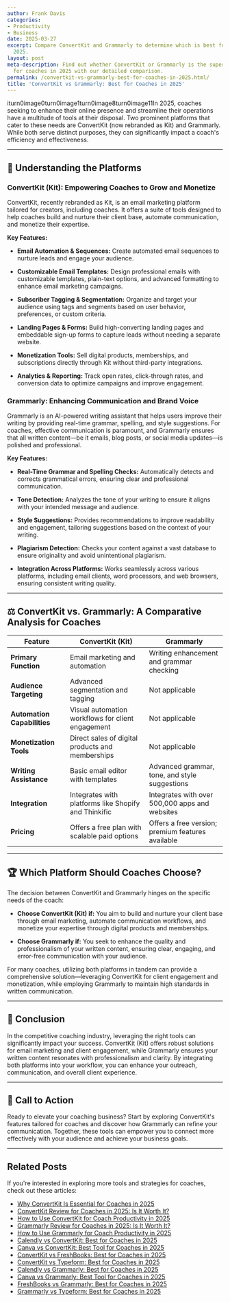 ```yaml
---
author: Frank Davis
categories:
- Productivity
- Business
date: 2025-03-27
excerpt: Compare ConvertKit and Grammarly to determine which is best for coaches in
  2025.
layout: post
meta-description: Find out whether ConvertKit or Grammarly is the superior choice
  for coaches in 2025 with our detailed comparison.
permalink: /convertkit-vs-grammarly-best-for-coaches-in-2025.html/
title: 'ConvertKit vs Grammarly: Best for Coaches in 2025'
---
```


iturn0image0turn0image1turn0image8turn0image11In 2025, coaches seeking to enhance their online presence and streamline their operations have a multitude of tools at their disposal. Two prominent platforms that cater to these needs are ConvertKit (now rebranded as Kit) and Grammarly. While both serve distinct purposes, they can significantly impact a coach's efficiency and effectiveness.

---

## 🧠 Understanding the Platforms

### ConvertKit (Kit): Empowering Coaches to Grow and Monetize

ConvertKit, recently rebranded as Kit, is an email marketing platform tailored for creators, including coaches. It offers a suite of tools designed to help coaches build and nurture their client base, automate communication, and monetize their expertise.

**Key Features:**

- **Email Automation & Sequences:** Create automated email sequences to nurture leads and engage your audience. 

- **Customizable Email Templates:** Design professional emails with customizable templates, plain-text options, and advanced formatting to enhance email marketing campaigns. 

- **Subscriber Tagging & Segmentation:** Organize and target your audience using tags and segments based on user behavior, preferences, or custom criteria. 

- **Landing Pages & Forms:** Build high-converting landing pages and embeddable sign-up forms to capture leads without needing a separate website. 

- **Monetization Tools:** Sell digital products, memberships, and subscriptions directly through Kit without third-party integrations. 

- **Analytics & Reporting:** Track open rates, click-through rates, and conversion data to optimize campaigns and improve engagement. 

### Grammarly: Enhancing Communication and Brand Voice

Grammarly is an AI-powered writing assistant that helps users improve their writing by providing real-time grammar, spelling, and style suggestions. For coaches, effective communication is paramount, and Grammarly ensures that all written content—be it emails, blog posts, or social media updates—is polished and professional.

**Key Features:**

- **Real-Time Grammar and Spelling Checks:** Automatically detects and corrects grammatical errors, ensuring clear and professional communication.

- **Tone Detection:** Analyzes the tone of your writing to ensure it aligns with your intended message and audience.

- **Style Suggestions:** Provides recommendations to improve readability and engagement, tailoring suggestions based on the context of your writing.

- **Plagiarism Detection:** Checks your content against a vast database to ensure originality and avoid unintentional plagiarism.

- **Integration Across Platforms:** Works seamlessly across various platforms, including email clients, word processors, and web browsers, ensuring consistent writing quality.

---

## ⚖️ ConvertKit vs. Grammarly: A Comparative Analysis for Coaches

| Feature                    | ConvertKit (Kit)                                      | Grammarly                                               |
|----------------------------|-------------------------------------------------------|---------------------------------------------------------|
| **Primary Function**       | Email marketing and automation                        | Writing enhancement and grammar checking                |
| **Audience Targeting**     | Advanced segmentation and tagging                     | Not applicable                                           |
| **Automation Capabilities**| Visual automation workflows for client engagement     | Not applicable                                           |
| **Monetization Tools**     | Direct sales of digital products and memberships      | Not applicable                                           |
| **Writing Assistance**     | Basic email editor with templates                     | Advanced grammar, tone, and style suggestions           |
| **Integration**            | Integrates with platforms like Shopify and Thinkific  | Integrates with over 500,000 apps and websites          |
| **Pricing**                | Offers a free plan with scalable paid options         | Offers a free version; premium features available       |

---

## 🏆 Which Platform Should Coaches Choose?

The decision between ConvertKit and Grammarly hinges on the specific needs of the coach:

- **Choose ConvertKit (Kit) if:** You aim to build and nurture your client base through email marketing, automate communication workflows, and monetize your expertise through digital products and memberships.

- **Choose Grammarly if:** You seek to enhance the quality and professionalism of your written content, ensuring clear, engaging, and error-free communication with your audience.

For many coaches, utilizing both platforms in tandem can provide a comprehensive solution—leveraging ConvertKit for client engagement and monetization, while employing Grammarly to maintain high standards in written communication.

---

## 📝 Conclusion

In the competitive coaching industry, leveraging the right tools can significantly impact your success. ConvertKit (Kit) offers robust solutions for email marketing and client engagement, while Grammarly ensures your written content resonates with professionalism and clarity. By integrating both platforms into your workflow, you can enhance your outreach, communication, and overall client experience.

---

## 🚀 Call to Action

Ready to elevate your coaching business? Start by exploring ConvertKit's features tailored for coaches and discover how Grammarly can refine your communication. Together, these tools can empower you to connect more effectively with your audience and achieve your business goals.

---

## Related Posts
If you're interested in exploring more tools and strategies for coaches, check out these articles:
- [Why ConvertKit Is Essential for Coaches in 2025](/why-convertkit-is-essential-for-coaches-in-2025.html/)
- [ConvertKit Review for Coaches in 2025: Is It Worth It?](/convertkit-review-for-coaches-in-2025-is-it-worth-it.html/)
- [How to Use ConvertKit for Coach Productivity in 2025](/how-to-use-convertkit-for-coach-productivity-in-2025.html/)
- [Grammarly Review for Coaches in 2025: Is It Worth It?](/grammarly-review-for-coaches-in-2025-is-it-worth-it.html/)
- [How to Use Grammarly for Coach Productivity in 2025](/how-to-use-grammarly-for-coach-productivity-in-2025.html/)
- [Calendly vs ConvertKit: Best for Coaches in 2025](/calendly-vs-convertkit-best-for-coaches-in-2025.html/)
- [Canva vs ConvertKit: Best Tool for Coaches in 2025](/canva-vs-convertkit-best-tool-for-coaches-in-2025.html/)
- [ConvertKit vs FreshBooks: Best for Coaches in 2025](/convertkit-vs-freshbooks-best-for-coaches-in-2025.html/)
- [ConvertKit vs Typeform: Best for Coaches in 2025](/convertkit-vs-typeform-best-for-coaches-in-2025.html/)
- [Calendly vs Grammarly: Best for Coaches in 2025](/calendly-vs-grammarly-best-for-coaches-in-2025.html/)
- [Canva vs Grammarly: Best Tool for Coaches in 2025](/canva-vs-grammarly-best-tool-for-coaches-in-2025.html/)
- [FreshBooks vs Grammarly: Best for Coaches in 2025](/freshbooks-vs-grammarly-best-for-coaches-in-2025.html/)
- [Grammarly vs Typeform: Best for Coaches in 2025](/grammarly-vs-typeform-best-for-coaches-in-2025.html/)
